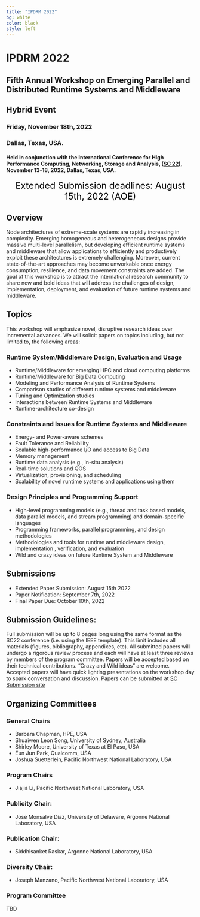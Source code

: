 ```yaml
---
title: "IPDRM 2022"
bg: white
color: black
style: left
---
```


# IPDRM 2022

<div style="text-align:center;">
  <span class="fa-stack subtlecircle" style="font-size:64px; background:rgba(0,128,0,0.1)">
    <i class="fa fa-circle fa-stack-2x text-white"></i>
    <i class="fa fa-server fa-stack-1x text-green"></i>
  </span>
</div>

## Fifth Annual Workshop on Emerging Parallel and Distributed Runtime Systems and Middleware
## Hybrid Event
### Friday, November 18th, 2022
### Dallas, Texas, USA.

#### Held in conjunction with the International Conference for High Performance Computing, Networking, Storage and Analysis, ([SC 22](https://sc22.supercomputing.org/)), November 13-18, 2022, Dallas, Texas, USA.

<div style="text-align:center;">
  <p>
  <font style="color:black;font-size:18pt;font-face:bold;">
  Extended Submission deadlines: August 15th, 2022 (AOE)
  </font>
  </p>
</div>
<!--
#### In collaboration with

<div style="text-align:center;">
  <a href="https://sc22.supercomputing.org/" target="_blank"><img width="200" src="img/customLogo1.png"/></a>
  <a href="https://tc.computer.org/tchpc/" target="_blank"><img width="400" src="img/tchpc_logo_cmyk.png"/></a>
  <br><br>
</div>
-->

## Overview

Node architectures of extreme-scale systems are rapidly increasing in complexity. Emerging homogeneous and heterogeneous designs provide massive multi-level parallelism, but developing efficient runtime systems and middleware that allow applications to efficiently and productively exploit these architectures is extremely challenging.  Moreover, current state-of-the-art approaches may become unworkable once energy consumption, resilience, and data movement constraints are added. The goal of this workshop is to attract the international research community to share new and bold ideas that will address the challenges of design, implementation, deployment, and evaluation of future runtime systems and middleware.

## Topics

This workshop will emphasize novel, disruptive research ideas over incremental advances. We will solicit papers on topics including, but not limited to, the following areas:

### Runtime System/Middleware Design, Evaluation and Usage
* Runtime/Middleware for emerging HPC and cloud computing platforms
* Runtime/Middleware for Big Data Computing
* Modeling and Performance Analysis of Runtime Systems
* Comparison studies of different runtime systems and middleware
* Tuning and Optimization studies
* Interactions between Runtime Systems and Middleware
* Runtime-architecture co-design

### Constraints and Issues for Runtime Systems and Middleware
* Energy- and Power-aware schemes
* Fault Tolerance and Reliability
* Scalable high-performance I/O and access to Big Data
* Memory management
* Runtime data analysis (e.g., in-situ analysis)
* Real-time solutions and QOS
* Virtualization, provisioning, and scheduling
* Scalability of novel runtime systems and applications using them

### Design Principles and Programming Support
* High-level programming models (e.g., thread and task based models, data parallel models, and stream programming) and domain-specific languages
* Programming frameworks, parallel programming, and design methodologies
* Methodologies and tools for runtime and middleware design, implementation , verification, and evaluation
* Wild and crazy ideas on future Runtime System and Middleware

## Submissions

* Extended Paper Submission: August 15th 2022
* Paper Notification: September 7th, 2022
* Final Paper Due: October 10th, 2022

## Submission Guidelines:

Full submission will be up to 8 pages long using the same format as the SC22
conference (i.e. using the IEEE template). This limit includes all materials
(figures, bibliography, appendixes, etc).  All submitted 
papers will undergo a rigorous review process and each will have at least 
three reviews by members of the program committee. Papers will be accepted 
based on their technical contributions. “Crazy and Wild ideas” are welcome. 
Accepted papers will have quick lighting presentations on the workshop day 
to spark conversation and discussion. Papers can be submitted at 
<a href="https://submissions.supercomputing.org/" target="__blank">SC Submission site</a>

<!--
## Instructions for the Virtual Workshop

IPDRM will be hybrid this year. For all the accepted papers, instructions on how to setup your presentations are provided in this [file](SC20_Virtual_Presenter_Packet.zip). For attendees, the login information will be availble near the day of the workshop. 

-->

## Organizing Committees

### General Chairs

* Barbara Chapman, HPE, USA
* Shuaiwen Leon Song, University of Sydney, Australia
* Shirley Moore, University of Texas at El Paso, USA
* Eun Jun Park, Qualcomm, USA
* Joshua Suetterlein, Pacific Northwest National Laboratory, USA

### Program Chairs

* Jiajia Li, Pacific Northwest National Laboratory, USA

### Publicity Chair:

* Jose Monsalve Diaz, University of Delaware, Argonne National Laboratory, USA

### Publication Chair:

* Siddhisanket Raskar, Argonne National Laboratory, USA

### Diversity Chair:

* Joseph Manzano, Pacific Northwest National Laboratory, USA

### Program Committee


TBD

<!--

## Program


<style>
table th:first-of-type {
    width: 20%;
}
table th:nth-of-type(2) {
    width: 40%;
}
table th:nth-of-type(3) {
    width: 40%;
}
table, th, td {
   border: 1px solid black;
   padding: 10px;
}
</style>

| __Time__ |  __Paper / Session Title__  |  __Authors__ |
|---------------|-----------------------------|------------------------|
| `10:00-10:05` | IPDRM 2019 Intro | TBA |
| `10:05-10:45` | Keynote: | |
| `10:45-11:10` | Scheduling across Multiple Applications using task based programming models | Minh Chung, Josef Weidendorfer, Philipp Samfass, Karl Fuerlinger, Dieter Kranzlmuller |
| `11:10-11:35` | MENPS: A decentralized distributed shared memory exploiting RDMA | Wataru Endo, Shigeyuki Sato, Kenjiro Taura  |
| `11:35-12:00` | RaDD Runtimes: Radical and Different Distributed Runtimes with SmartNICs | Ryan Grant, Whit Schonbein, Scott Levy  |
| `12:00-12:35` | LUNCH |  |
| `12:35-13:00` | DEMAC, A Modular Platform for HW-SW Co-Design | Diego Andres Roa Perdomo, Jose Manuel Monsalve Diaz, Ryan Kabrick, Siddhisanket Raskar, Dawson Fox, Guang R. Gao  |
| `13:00-13:25` | CODIR: Towards an MLIR Codelet Model Dialect | Ryan Kabrick, Diego Roa Perdomo, Siddhisanket Raskar, Jose Monsalve Diaz, Dawson Fox, Guang R. Gao  |
| `13:25-13:50` | MPI meets Cloud: Case Study with Amazon EC2 and Microsoft Azure | Shulei Xu, Seyedeh Mahdieh Ghazimirsaeed, Jahanzeb Maqbool Hashmi, Hari Subramoni, Dhabaleswar Kumar Panda  |
| `13:50-13:55` | Conclusion |  |
-->
